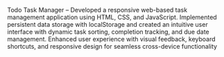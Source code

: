 Todo Task Manager – Developed a responsive web-based task management application using HTML, CSS, and JavaScript. Implemented persistent data storage with localStorage and created an intuitive user interface with dynamic task sorting, completion tracking, and due date management. Enhanced user experience with visual feedback, keyboard shortcuts, and responsive design for seamless cross-device functionality
